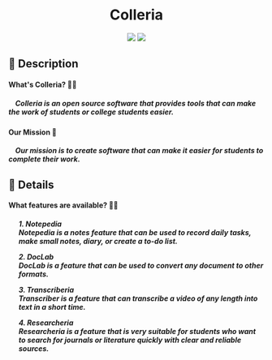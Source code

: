 <div align="center">
    <h1>Colleria</h1>
</div>

<div align="center">
    <img src="https://img.shields.io/badge/Python-FFD43B?style=for-the-badge&logo=python&logoColor=blue" /> 
    <img src="https://img.shields.io/badge/Visual_Studio_Code-0078D4?style=for-the-badge&logo=visual%20studio%20code&logoColor=white" />
</div>

<h2>
    📝 Description
    <h4>
        <b>What's Colleria? 🤷🏻</b>
        <h5>
            <p>&nbsp;&nbsp;&nbsp;&nbsp;Colleria is an open source software that provides tools that can make the work of students or college students easier.</p>
        </h5>
    </h4>
    <h4>
        <b>Our Mission 📜</b>
        <h5>
            <p>&nbsp;&nbsp;&nbsp;&nbsp;Our mission is to create software that can make it easier for students to complete their work.</p>
        </h5>
    </h4>
</h2>

<h2>
    📖 Details
    <h4>
        <b>What features are available? 🤷🏻</b>
        <h5>
            <div style="padding-left: 20px;">
                <p>
                    1. Notepedia <br> 
                    Notepedia is a notes feature that can be used to record daily tasks, make small notes, diary, or create a to-do list.
                </p>
                <p>
                    2. DocLab <br>
                    DocLab is a feature that can be used to convert any document to other formats.
                </p>
                <p>
                    3. Transcriberia <br>
                    Transcriber is a feature that can transcribe a video of any length into text in a short time.
                </p>
                <p>
                    4. Researcheria <br>
                    Researcheria is a feature that is very suitable for students who want to search for journals or literature quickly with clear and reliable sources.
                </p>
            </div>
        </h5>
    </h4>
</h2>
